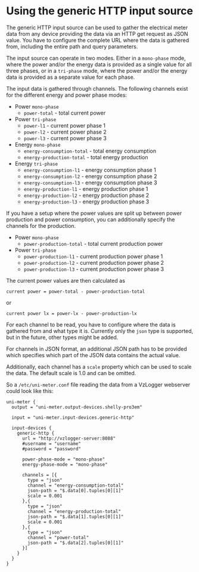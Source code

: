 # Using the generic HTTP input source

The generic HTTP input source can be used to gather the electrical meter data from any device providing the data via
an HTTP get request as JSON value. You have to configure the complete URL where the data is gathered from, including
the entire path and query parameters.

The input source can operate in two modes. Either in a `mono-phase` mode, where the power and/or the energy data is
provided as a single value for all three phases, or in a `tri-phase` mode, where the power and/or the energy data is
provided as a separate value for each phase.

The input data is gathered through channels. The following channels exist for the different energy and power phase modes:
* Power `mono-phase`
    * `power-total` - total current power
* Power `tri-phase`
    * `power-l1` - current power phase 1
    * `power-l2` - current power phase 2
    * `power-l3` - current power phase 3
* Energy `mono-phase`
    * `energy-consumption-total` - total energy consumption
    * `energy-production-total` - total energy production
* Energy `tri-phase`
    * `energy-consumption-l1` - energy consumption phase 1
    * `energy-consumption-l2` - energy consumption phase 2
    * `energy-consumption-l3` - energy consumption phase 3
    * `energy-production-l1` - energy production phase 1
    * `energy-production-l2` - energy production phase 2
    * `energy-production-l3` - energy production phase 3

If you have a setup where the power values are split up between power production and power consumption, you can
additionally specify the channels for the production.

* Power `mono-phase`
  * `power-production-total` - total current production power
* Power `tri-phase`
  * `power-production-l1` - current production power phase 1
  * `power-production-l2` - current production power phase 2
  * `power-production-l3` - current production power phase 3

The current power values are then calculated as

``current power = power-total - power-production-total``

or

``current power lx = power-lx - power-production-lx``

For each channel to be read, you have to configure where the data is gathered from and what type it is. Currently only
the `json` type is supported, but in the future, other types might be added.

For channels in JSON format, an additional JSON path has to be provided which specifies which part of the JSON data
contains the actual value.

Additionally, each channel has a `scale` property which can be used to scale the data. The default scale is 1.0 and can
be omitted.

So a `/etc/uni-meter.conf` file reading the data from a VzLogger webserver could look like this:

```hocon    
uni-meter {
  output = "uni-meter.output-devices.shelly-pro3em"

  input = "uni-meter.input-devices.generic-http"

  input-devices {
    generic-http {
      url = "http://vzlogger-server:8088"
      #username = "username"
      #password = "password"

      power-phase-mode = "mono-phase"
      energy-phase-mode = "mono-phase"

      channels = [{
        type = "json"
        channel = "energy-consumption-total"
        json-path = "$.data[0].tuples[0][1]"
        scale = 0.001
      },{
        type = "json"
        channel = "energy-production-total"
        json-path = "$.data[1].tuples[0][1]"
        scale = 0.001
      },{
        type = "json"
        channel = "power-total"
        json-path = "$.data[2].tuples[0][1]"
      }]
    }
  }
}
```
